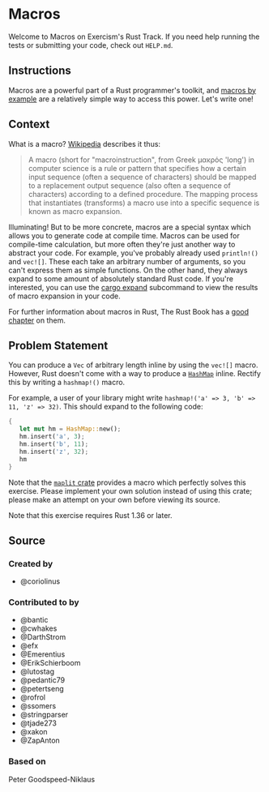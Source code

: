 # Macros

Welcome to Macros on Exercism's Rust Track.
If you need help running the tests or submitting your code, check out `HELP.md`.

## Instructions

Macros are a powerful part of a Rust programmer's toolkit, and [macros by example](https://doc.rust-lang.org/reference/macros-by-example.html) are a relatively simple way to access this power. Let's write one!

## Context

What is a macro? [Wikipedia](https://en.wikipedia.org/wiki/Macro_(computer_science)) describes it thus:

> A macro (short for "macroinstruction", from Greek μακρός 'long') in computer science is a rule or pattern that specifies how a certain input sequence (often a sequence of characters) should be mapped to a replacement output sequence (also often a sequence of characters) according to a defined procedure. The mapping process that instantiates (transforms) a macro use into a specific sequence is known as macro expansion.

Illuminating! But to be more concrete, macros are a special syntax which allows you to generate code at compile time. Macros can be used for compile-time calculation, but more often they're just another way to abstract your code. For example, you've probably already used `println!()` and `vec![]`. These each take an arbitrary number of arguments, so you can't express them as simple functions. On the other hand, they always expand to some amount of absolutely standard Rust code. If you're interested, you can use the [cargo expand](https://github.com/dtolnay/cargo-expand) subcommand to view the results of macro expansion in your code.

For further information about macros in Rust, The Rust Book has a [good chapter](https://doc.rust-lang.org/book/ch19-06-macros.html) on them.

## Problem Statement

You can produce a `Vec` of arbitrary length inline by using the `vec![]` macro. However, Rust doesn't come with a way to produce a [`HashMap`](https://doc.rust-lang.org/std/collections/struct.HashMap.html) inline. Rectify this by writing a `hashmap!()` macro.

For example, a user of your library might write `hashmap!('a' => 3, 'b' => 11, 'z' => 32)`. This should expand to the following code:

```rust
{
   let mut hm = HashMap::new();
   hm.insert('a', 3);
   hm.insert('b', 11);
   hm.insert('z', 32);
   hm
}
```

Note that the [`maplit` crate](https://crates.io/crates/maplit) provides a macro which perfectly solves this exercise. Please implement your own solution instead of using this crate; please make an attempt on your own before viewing its source.

Note that this exercise requires Rust 1.36 or later.

## Source

### Created by

- @coriolinus

### Contributed to by

- @bantic
- @cwhakes
- @DarthStrom
- @efx
- @Emerentius
- @ErikSchierboom
- @lutostag
- @pedantic79
- @petertseng
- @rofrol
- @ssomers
- @stringparser
- @tjade273
- @xakon
- @ZapAnton

### Based on

Peter Goodspeed-Niklaus
